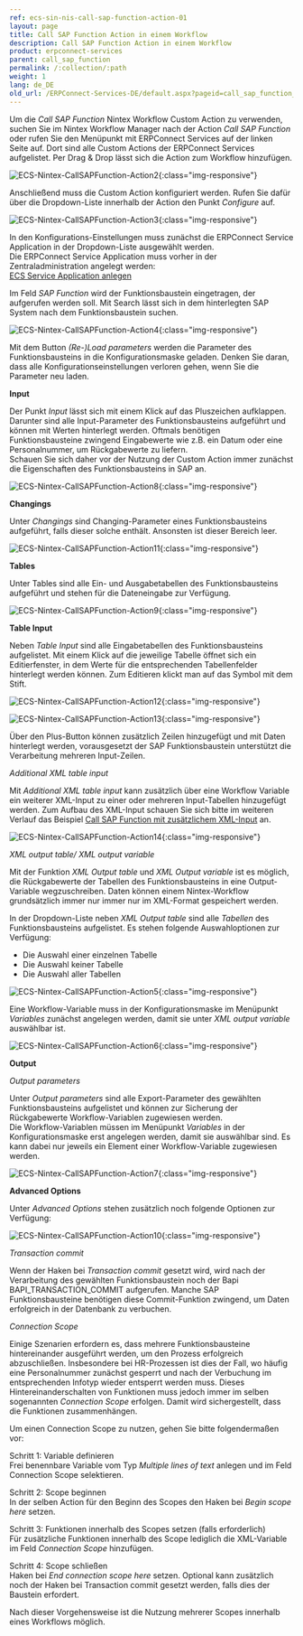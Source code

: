 ```yaml
---
ref: ecs-sin-nis-call-sap-function-action-01
layout: page
title: Call SAP Function Action in einem Workflow
description: Call SAP Function Action in einem Workflow
product: erpconnect-services
parent: call_sap_function
permalink: /:collection/:path
weight: 1
lang: de_DE
old_url: /ERPConnect-Services-DE/default.aspx?pageid=call_sap_function_action_in_einem_workflow
---
```


Um die *Call SAP Function* Nintex Workflow Custom Action zu verwenden, suchen Sie im Nintex Workflow Manager nach der Action *Call SAP Function* oder rufen Sie den Menüpunkt mit ERPConnect Services auf der linken Seite auf. Dort sind alle Custom Actions der ERPConnect Services aufgelistet. Per Drag & Drop lässt sich die Action zum Workflow hinzufügen.

![ECS-Nintex-CallSAPFunction-Action2](/img/content/ECS-Nintex-CallSAPFunction-Action2.png){:class="img-responsive"}

Anschließend muss die Custom Action konfiguriert werden. Rufen Sie dafür über die Dropdown-Liste innerhalb der Action den Punkt *Configure* auf. 

![ECS-Nintex-CallSAPFunction-Action3](/img/content/ECS-Nintex-CallSAPFunction-Action3.png){:class="img-responsive"}

In den Konfigurations-Einstellungen muss zunächst die ERPConnect Service Application in der Dropdown-Liste ausgewählt werden.<br>
Die ERPConnect Service Application muss vorher in der Zentraladministration angelegt werden: <br>
[ECS Service Application anlegen](../../../../ecs-de/ecs-runtime/ecs-konfiguration/ecs-application-anlegen) 

Im Feld *SAP Function* wird der Funktionsbaustein eingetragen, der aufgerufen werden soll. Mit Search lässt sich in dem hinterlegten SAP System nach dem Funktionsbaustein suchen. 

![ECS-Nintex-CallSAPFunction-Action4](/img/content/ECS-Nintex-CallSAPFunction-Action4.png){:class="img-responsive"}

Mit dem Button *(Re-)Load parameters* werden die Parameter des Funktionsbausteins in die Konfigurationsmaske geladen. Denken Sie daran, dass alle Konfigurationseinstellungen verloren gehen, wenn Sie die Parameter neu laden. 

**Input**

Der Punkt *Input* lässt sich mit einem Klick auf das Pluszeichen aufklappen. Darunter sind alle Input-Parameter des Funktionsbausteins aufgeführt und können mit Werten hinterlegt werden. Oftmals benötigen Funktionsbausteine zwingend Eingabewerte wie z.B. ein Datum oder eine Personalnummer, um Rückgabewerte zu liefern. <br>
Schauen Sie sich daher vor der Nutzung der Custom Action immer zunächst die Eigenschaften des Funktionsbausteins in SAP an. 

![ECS-Nintex-CallSAPFunction-Action8](/img/content/ECS-Nintex-CallSAPFunction-Action8.png){:class="img-responsive"}

**Changings**
            
Unter *Changings* sind Changing-Parameter eines Funktionsbausteins aufgeführt, falls dieser solche enthält. Ansonsten ist dieser Bereich leer.  

![ECS-Nintex-CallSAPFunction-Action11](/img/content/ECS-Nintex-CallSAPFunction-Action11.png){:class="img-responsive"}

**Tables**

Unter Tables sind alle Ein- und Ausgabetabellen des Funktionsbausteins aufgeführt und stehen für die Dateneingabe zur Verfügung.

![ECS-Nintex-CallSAPFunction-Action9](/img/content/ECS-Nintex-CallSAPFunction-Action9.png){:class="img-responsive"}

**Table Input**

Neben *Table Input* sind alle Eingabetabellen des Funktionsbausteins aufgelistet. Mit einem Klick auf die jeweilige Tabelle öffnet sich ein Editierfenster, in dem Werte für die entsprechenden Tabellenfelder hinterlegt werden können. Zum Editieren klickt man auf das Symbol mit dem Stift. 

![ECS-Nintex-CallSAPFunction-Action12](/img/content/ECS-Nintex-CallSAPFunction-Action12.png){:class="img-responsive"}

![ECS-Nintex-CallSAPFunction-Action13](/img/content/ECS-Nintex-CallSAPFunction-Action13.png){:class="img-responsive"}

Über den Plus-Button können zusätzlich Zeilen hinzugefügt und mit Daten hinterlegt werden, vorausgesetzt der SAP Funktionsbaustein unterstützt die Verarbeitung mehreren Input-Zeilen. 

*Additional XML table input*

Mit *Additional XML table input* kann zusätzlich über eine Workflow Variable ein weiterer XML-Input zu einer oder mehreren Input-Tabellen hinzugefügt werden. Zum Aufbau des XML-Input schauen Sie sich bitte im weiteren Verlauf das Beispiel [Call SAP Function mit zusätzlichem XML-Input](./call_sap_function_mit_zus_tzlichem_xml_input)  an. 

![ECS-Nintex-CallSAPFunction-Action14](/img/content/ECS-Nintex-CallSAPFunction-Action14.png){:class="img-responsive"}

*XML output table/ XML output variable*

Mit der Funktion *XML Output table* und *XML Output variable* ist es möglich, die Rückgabewerte der Tabellen des Funktionsbausteins in eine Output-Variable wegzuschreiben. Daten können einem Nintex-Workflow grundsätzlich immer nur immer nur im XML-Format gespeichert werden. <br>

In der Dropdown-Liste neben *XML Output table* sind alle *Tabellen* des Funktionsbausteins aufgelistet. Es stehen folgende Auswahloptionen zur Verfügung:

- Die Auswahl einer einzelnen Tabelle
- Die Auswahl keiner Tabelle 
- Die Auswahl aller Tabellen 

![ECS-Nintex-CallSAPFunction-Action5](/img/content/ECS-Nintex-CallSAPFunction-Action5.png){:class="img-responsive"}

Eine Workflow-Variable muss in der Konfigurationsmaske im Menüpunkt *Variables* zunächst angelegen werden, damit sie unter *XML output variable* auswählbar ist.     

![ECS-Nintex-CallSAPFunction-Action6](/img/content/ECS-Nintex-CallSAPFunction-Action6.png){:class="img-responsive"}

**Output**

*Output parameters*

Unter *Output parameters* sind alle Export-Parameter des gewählten Funktionsbausteins aufgelistet und können 
zur Sicherung der Rückgabewerte Workflow-Variablen zugewiesen werden. <br>
Die Workflow-Variablen müssen im Menüpunkt *Variables* in der Konfigurationsmaske erst angelegen werden, damit sie auswählbar sind. Es kann dabei nur jeweils ein Element einer Workflow-Variable zugewiesen werden.

![ECS-Nintex-CallSAPFunction-Action7](/img/content/ECS-Nintex-CallSAPFunction-Action7.png){:class="img-responsive"}

**Advanced Options**

Unter *Advanced Options* stehen zusätzlich noch folgende Optionen zur Verfügung:

![ECS-Nintex-CallSAPFunction-Action10](/img/content/ECS-Nintex-CallSAPFunction-Action10.png){:class="img-responsive"}

*Transaction commit* 

Wenn der Haken bei *Transaction commit* gesetzt wird, wird nach der Verarbeitung des gewählten Funktionsbaustein noch der Bapi BAPI_TRANSACTION_COMMIT aufgerufen. Manche SAP Funktionsbausteine benötigen diese Commit-Funktion zwingend, um Daten erfolgreich in der Datenbank zu verbuchen. 

*Connection Scope*

Einige Szenarien erfordern es, dass mehrere Funktionsbausteine hintereinander ausgeführt werden, um den Prozess erfolgreich abzuschließen. Insbesondere bei HR-Prozessen ist dies der Fall, wo häufig eine Personalnummer zunächst gesperrt und nach der Verbuchung im entsprechenden Infotyp wieder entsperrt werden muss. Dieses Hintereinanderschalten von Funktionen muss jedoch immer im selben sogenannten *Connection Scope* erfolgen. Damit wird sichergestellt, dass die Funktionen zusammenhängen.

Um einen Connection Scope zu nutzen, gehen Sie bitte folgendermaßen vor:

Schritt 1: Variable definieren<br>
Frei benennbare Variable vom Typ *Multiple lines of text* anlegen und im Feld Connection Scope selektieren. 

Schritt 2: Scope beginnen<br>
In der selben Action für den Beginn des Scopes den Haken bei *Begin scope here* setzen. 

Schritt 3: Funktionen innerhalb des Scopes setzen (falls erforderlich)<br>
Für zusätzliche Funktionen innerhalb des Scope lediglich die XML-Variable im Feld *Connection Scope* hinzufügen.

Schritt 4: Scope schließen <br>
Haken bei *End connection scope here* setzen. Optional kann zusätzlich noch der Haken bei Transaction commit gesetzt werden, falls dies der Baustein erfordert.  

Nach dieser Vorgehensweise ist die Nutzung mehrerer Scopes innerhalb eines Workflows möglich. 